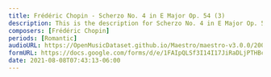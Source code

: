 ```yaml
---
title: Frédéric Chopin - Scherzo No. 4 in E Major Op. 54 (3)
description: This is the description for Scherzo No. 4 in E Major Op. 54 by Frédéric Chopin
composers: [Frédéric Chopin]
periods: [Romantic]
audioURL: https://OpenMusicDataset.github.io/Maestro/maestro-v3.0.0/2009/MIDI-Unprocessed_16_R1_2009_01-02_ORIG_MID--AUDIO_16_R1_2009_16_R1_2009_02_WAV.midi
formURL: https://docs.google.com/forms/d/e/1FAIpQLSf3I14I17JiRaDLjPTHBcSC0nzBhULyWSWtBmDo_0VIzUgygQ/viewform
date: 2021-08-08T07:43:13-06:00
---
```

